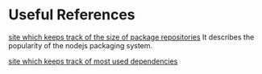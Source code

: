# Useful References

[site which keeps track of the size of package repositories](http://www.modulecounts.com/)
It describes the popularity of the nodejs packaging system.

[site which keeps track of most used dependencies](https://david-dm.org/)
